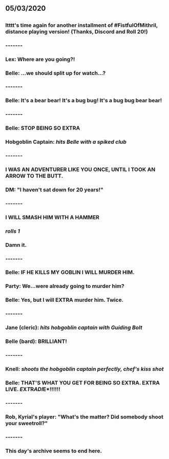 ## 05/03/2020
##
### Itttt's time again for another installment of #FistfulOfMithril, distance playing version! (Thanks, Discord and Roll 20!)
### 
### -------
### 
### Lex: Where are you going?!
### Belle: ...we should split up for watch...?
### 
### -------
### 
### Belle: It's a bear bear! It's a bug bug! It's a bug bug bear bear!
### 
### -------
### 
### Belle: STOP BEING SO EXTRA
### 
### Hobgoblin Captain: *hits Belle with a spiked club*
### 
### -------
### 
### I WAS AN ADVENTURER LIKE YOU ONCE, UNTIL I TOOK AN ARROW TO THE BUTT.
### 
### DM: "I haven't sat down for 20 years!"
### 
### -------
### 
### I WILL SMASH HIM WITH A HAMMER
### 
### *rolls 1*
### 
### Damn it.
### 
### -------
### 
### Belle: IF HE KILLS MY GOBLIN I WILL MURDER HIM.
### 
### Party: We...were already going to murder him?
### 
### Belle: Yes, but I will EXTRA murder him. Twice.
### 
### -------
### 
### Jane (cleric): *hits hobgoblin captain with Guiding Bolt*
### 
### Belle (bard): BRILLIANT!
### 
### -------
### 
### Knell: *shoots the hobgoblin captain perfectly, chef's kiss shot*
### 
### Belle: THAT'S WHAT YOU GET FOR BEING SO EXTRA. EXTRA LIVE. *E*X*T*R*A***D*I*E*!!!!!!
### 
### -------
### 
### Rob, Kyrial's player: "What's the matter?  Did somebody shoot your sweetroll?"
### 
### -------
### 
### This day's archive seems to end here.